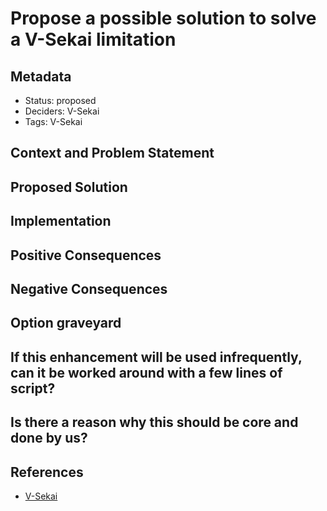 # Propose a possible solution to solve a V-Sekai limitation

## Metadata

- Status: proposed <!-- draft | proposed | rejected | accepted | deprecated | superseded by -->
- Deciders: V-Sekai
- Tags: V-Sekai

## Context and Problem Statement

## Proposed Solution

## Implementation

## Positive Consequences

## Negative Consequences

## Option graveyard

## If this enhancement will be used infrequently, can it be worked around with a few lines of script?

## Is there a reason why this should be core and done by us?

## References

- [V-Sekai](https://v-sekai.org/)
<!-- - This article [is / or is not] assisted by AI. -->
